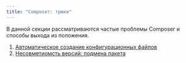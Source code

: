 ```yaml
---
title: "Composer: трюки"
---
```


В данной секции рассматриваются частые проблемы Composer и способы 
выхода из положения.

1. [Автоматическое создание конфигурационных файлов](automatic-configuration)
2. [Несовметиомсть версий: подмена пакета](package-substitution)